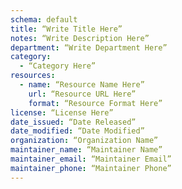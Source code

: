 ```yaml
---
schema: default
title: “Write Title Here”
notes: “Write Description Here”
department: “Write Department Here”
category:
  - “Category Here”
resources:
  - name: “Resource Name Here”
    url: “Resource URL Here”
    format: “Resource Format Here”
license: “License Here”
date_issued: “Date Released”
date_modified: “Date Modified”
organization: “Organization Name”
maintainer_name: “Maintainer Name”
maintainer_email: “Maintainer Email”
maintainer_phone: “Maintainer Phone”
---
```

